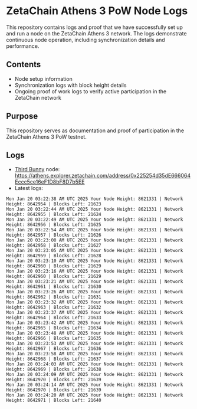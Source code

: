 # ZetaChain Athens 3 PoW Node Logs
This repository contains logs and proof that we have successfully set up and run a node on the ZetaChain Athens 3 network. The logs demonstrate continuous node operation, including synchronization details and performance.

## Contents
- Node setup information
- Synchronization logs with block height details
- Ongoing proof of work logs to verify active participation in the ZetaChain network

## Purpose
This repository serves as documentation and proof of participation in the ZetaChain Athens 3 PoW testnet.

## Logs

- [Third Bunny](https://thirdbunny.xyz/) node: https://athens.explorer.zetachain.com/address/0x225254d35dE666064Eccc5ce16eF1D8bF8D7b5EE
- Latest logs:
```
Mon Jan 20 03:22:38 AM UTC 2025 Your Node Height: 8621331 | Network Height: 8642954 | Blocks Left: 21623
Mon Jan 20 03:22:44 AM UTC 2025 Your Node Height: 8621331 | Network Height: 8642955 | Blocks Left: 21624
Mon Jan 20 03:22:49 AM UTC 2025 Your Node Height: 8621331 | Network Height: 8642956 | Blocks Left: 21625
Mon Jan 20 03:22:54 AM UTC 2025 Your Node Height: 8621331 | Network Height: 8642957 | Blocks Left: 21626
Mon Jan 20 03:23:00 AM UTC 2025 Your Node Height: 8621331 | Network Height: 8642958 | Blocks Left: 21627
Mon Jan 20 03:23:05 AM UTC 2025 Your Node Height: 8621331 | Network Height: 8642959 | Blocks Left: 21628
Mon Jan 20 03:23:10 AM UTC 2025 Your Node Height: 8621331 | Network Height: 8642960 | Blocks Left: 21629
Mon Jan 20 03:23:16 AM UTC 2025 Your Node Height: 8621331 | Network Height: 8642960 | Blocks Left: 21629
Mon Jan 20 03:23:21 AM UTC 2025 Your Node Height: 8621331 | Network Height: 8642961 | Blocks Left: 21630
Mon Jan 20 03:23:26 AM UTC 2025 Your Node Height: 8621331 | Network Height: 8642962 | Blocks Left: 21631
Mon Jan 20 03:23:32 AM UTC 2025 Your Node Height: 8621331 | Network Height: 8642963 | Blocks Left: 21632
Mon Jan 20 03:23:37 AM UTC 2025 Your Node Height: 8621331 | Network Height: 8642964 | Blocks Left: 21633
Mon Jan 20 03:23:42 AM UTC 2025 Your Node Height: 8621331 | Network Height: 8642965 | Blocks Left: 21634
Mon Jan 20 03:23:48 AM UTC 2025 Your Node Height: 8621331 | Network Height: 8642966 | Blocks Left: 21635
Mon Jan 20 03:23:53 AM UTC 2025 Your Node Height: 8621331 | Network Height: 8642967 | Blocks Left: 21636
Mon Jan 20 03:23:58 AM UTC 2025 Your Node Height: 8621331 | Network Height: 8642968 | Blocks Left: 21637
Mon Jan 20 03:24:03 AM UTC 2025 Your Node Height: 8621331 | Network Height: 8642969 | Blocks Left: 21638
Mon Jan 20 03:24:09 AM UTC 2025 Your Node Height: 8621331 | Network Height: 8642970 | Blocks Left: 21639
Mon Jan 20 03:24:14 AM UTC 2025 Your Node Height: 8621331 | Network Height: 8642970 | Blocks Left: 21639
Mon Jan 20 03:24:20 AM UTC 2025 Your Node Height: 8621331 | Network Height: 8642971 | Blocks Left: 21640
```
